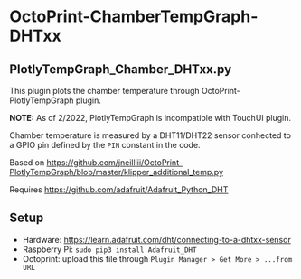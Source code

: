 # OctoPrint-ChamberTempGraph-DHTxx

## PlotlyTempGraph_Chamber_DHTxx.py

This plugin plots the chamber temperature through OctoPrint-PlotlyTempGraph plugin.

**NOTE:** As of 2/2022, PlotlyTempGraph is incompatible with TouchUI plugin.

Chamber temperature is measured by a DHT11/DHT22 sensor conhected to a GPIO
pin defined by the `PIN` constant in the code.

Based on https://github.com/jneilliii/OctoPrint-PlotlyTempGraph/blob/master/klipper_additional_temp.py

Requires https://github.com/adafruit/Adafruit_Python_DHT

## Setup

* Hardware: https://learn.adafruit.com/dht/connecting-to-a-dhtxx-sensor
* Raspberry Pi: `sudo pip3 install Adafruit_DHT`
* Octoprint: upload this file through `Plugin Manager > Get More > ...from URL`

